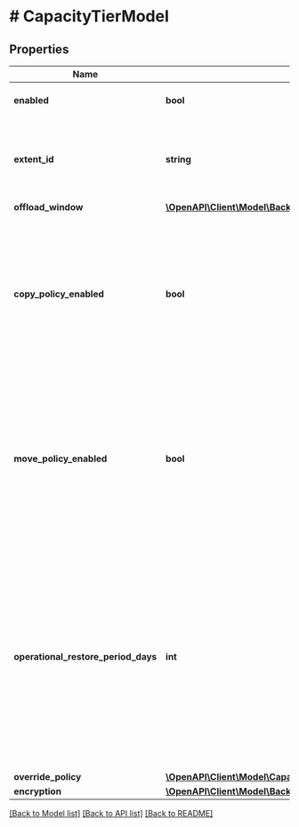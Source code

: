 # # CapacityTierModel

## Properties

Name | Type | Description | Notes
------------ | ------------- | ------------- | -------------
**enabled** | **bool** | If *true*, the capacity tier is enabled. | [optional]
**extent_id** | **string** | ID of an object storage repository added as a capacity extent. | [optional]
**offload_window** | [**\OpenAPI\Client\Model\BackupWindowSettingModel**](BackupWindowSettingModel.md) |  | [optional]
**copy_policy_enabled** | **bool** | If *true*, Veeam Backup &amp; Replication copies backups from the performance extents to the capacity extent as soon as the backups are created. | [optional]
**move_policy_enabled** | **bool** | If *true*, Veeam Backup &amp; Replication moves backup files that belong to inactive backup chains from the performance extents to the capacity extent. | [optional]
**operational_restore_period_days** | **int** | Number of days after which inactive backup chains on the performance extents are moved to the capacity extent. Specify *0* to offload inactive backup chains on the same day they are created. | [optional]
**override_policy** | [**\OpenAPI\Client\Model\CapacityTierOverridePolicyModel**](CapacityTierOverridePolicyModel.md) |  | [optional]
**encryption** | [**\OpenAPI\Client\Model\BackupStorageSettingsEncryptionModel**](BackupStorageSettingsEncryptionModel.md) |  | [optional]

[[Back to Model list]](../../README.md#models) [[Back to API list]](../../README.md#endpoints) [[Back to README]](../../README.md)
